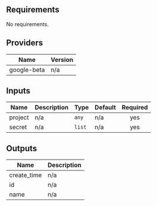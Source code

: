 ## Requirements

No requirements.

## Providers

| Name | Version |
|------|---------|
| google-beta | n/a |

## Inputs

| Name | Description | Type | Default | Required |
|------|-------------|------|---------|:--------:|
| project | n/a | `any` | n/a | yes |
| secret | n/a | `list` | n/a | yes |

## Outputs

| Name | Description |
|------|-------------|
| create\_time | n/a |
| id | n/a |
| name | n/a |

